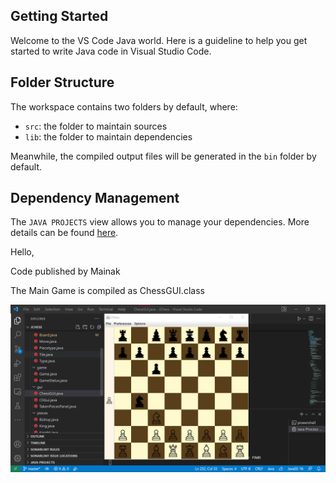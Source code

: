 ## Getting Started

Welcome to the VS Code Java world. Here is a guideline to help you get started to write Java code in Visual Studio Code.

## Folder Structure

The workspace contains two folders by default, where:

- `src`: the folder to maintain sources
- `lib`: the folder to maintain dependencies

Meanwhile, the compiled output files will be generated in the `bin` folder by default.


## Dependency Management

The `JAVA PROJECTS` view allows you to manage your dependencies. More details can be found [here](https://github.com/microsoft/vscode-java-dependency#manage-dependencies).


Hello,

Code published by Mainak

The Main Game is compiled as ChessGUI.class

![This is an image](https://github.com/shrekfanboi/JCHESS_by_mainak/blob/master/src/demo.png)
